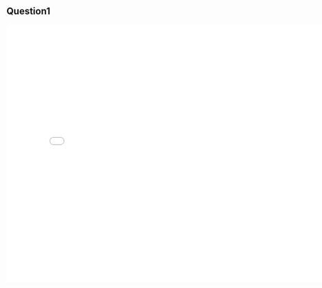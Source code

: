 ## Question1

<iframe src='yuxinguo13/dsc90-wi22-hw06/snow-map.html' width=800 height=600 frameBorder=0></iframe>
